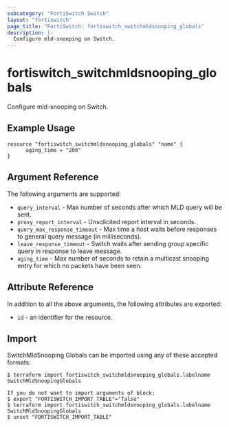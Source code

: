 ```yaml
---
subcategory: "FortiSwitch Switch"
layout: "fortiswitch"
page_title: "FortiSwitch: fortiswitch_switchmldsnooping_globals"
description: |-
  Configure mld-snooping on Switch.
---
```


# fortiswitch_switchmldsnooping_globals
Configure mld-snooping on Switch.

## Example Usage

```hcl
resource "fortiswitch_switchmldsnooping_globals" "name" {
      aging_time = "200"
}
```

## Argument Reference

The following arguments are supported:

* `query_interval` - Max number of seconds after which MLD query will be sent.
* `proxy_report_interval` - Unsolicited report interval in seconds.
* `query_max_response_timeout` - Max time a host waits before responses to general query message (in milliseconds).
* `leave_response_timeout` - Switch waits after sending group specific query in response to leave message.
* `aging_time` - Max number of seconds to retain a multicast snooping entry for which no packets have been seen.


## Attribute Reference

In addition to all the above arguments, the following attributes are exported:
* `id` - an identifier for the resource.

## Import

SwitchMldSnooping Globals can be imported using any of these accepted formats:
```
$ terraform import fortiswitch_switchmldsnooping_globals.labelname SwitchMldSnoopingGlobals

If you do not want to import arguments of block:
$ export "FORTISWITCH_IMPORT_TABLE"="false"
$ terraform import fortiswitch_switchmldsnooping_globals.labelname SwitchMldSnoopingGlobals
$ unset "FORTISWITCH_IMPORT_TABLE"
```
